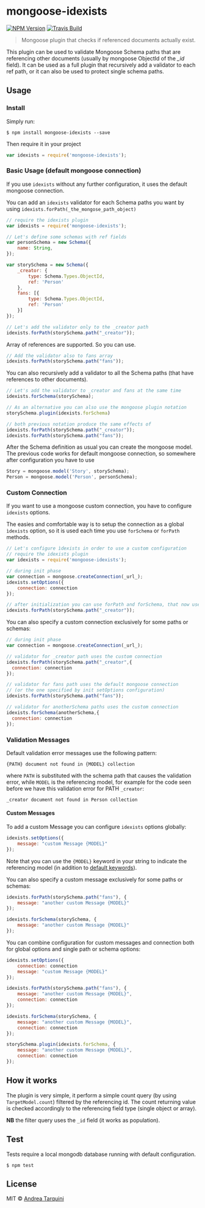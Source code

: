 # mongoose-idexists
[![NPM Version][npm-image]][npm-url] [![Travis Build][travis-image]][travis-url]

> Mongoose plugin that checks if referenced documents actually exist.

This plugin can be used to validate Mongoose Schema paths that are referencing other documents (usually by mongoose ObjectId of the *_id* field). It can be used as a full plugin that recursively add a validator to each ref path, or it can also be used to protect single schema paths.

## Usage
### Install
Simply run:

```
$ npm install mongoose-idexists --save
```

Then require it in your project

```javascript
var idexists = require('mongoose-idexists');
```

### Basic Usage (default mongoose connection)
If you use `idexists` without any further configuration, it uses the default mongoose connection.

You can add an `idexists` validator for each Schema paths you want by using `idexists.forPath(_the_mongose_path_object)`

```javascript
// require the idexists plugin
var idexists = require('mongoose-idexists');

// Let's define some schemas with ref fields
var personSchema = new Schema({
    name: String,
});

var storySchema = new Schema({
    _creator: {
        type: Schema.Types.ObjectId,
        ref: 'Person'
    },
    fans: [{
        type: Schema.Types.ObjectId,
        ref: 'Person'
    }]
});

// Let's add the validator only to the _creator path
idexists.forPath(storySchema.path("_creator"));
```

Array of references are supported. So you can use.

```javascript
// Add the validator also to fans array
idexists.forPath(storySchema.path("fans"));
```

You can also recursively add a validator to all the Schema paths (that have references to other documents).

```javascript
// Let's add the validator to _creator and fans at the same time
idexists.forSchema(storySchema);

// As an alternative you can also use the mongoose plugin notation
storySchema.plugin(idexists.forSchema)

// both previous notation produce the same effects of
idexists.forPath(storySchema.path("_creator"));
idexists.forPath(storySchema.path("fans"));
```

After the Schema definition as usual you can create the mongoose model. The previous code works for default mongoose connection, so somewhere after configuration you have to use

```javascript
Story = mongoose.model('Story', storySchema);
Person = mongoose.model('Person', personSchema);
```

### Custom Connection
If you want to use a mongoose custom connection, you have to configure `idexists` options.

The easies and comfortable way is to setup the connection as a global `ìdexists` option, so it is used each time you use `forSchema` or `forPath` methods.

```javascript
// Let's configure ìdexists in order to use a custom configuration
// require the idexists plugin
var idexists = require('mongoose-idexists');

// during init phase
var connection = mongoose.createConnection(_url_);
idexists.setOptions({
    connection: connection
});

// after initialization you can use forPath and forSchema, that now use the custom connection
idexists.forPath(storySchema.path("_creator"));
```

You can also specify a custom connection exclusively for some paths or schemas:

```javascript
// during init phase
var connection = mongoose.createConnection(_url_);

// validator for _creator path uses the custom connection
idexists.forPath(storySchema.path("_creator",{
  connection: connection
});

// validator for fans path uses the default mongoose connection
// (or the one specified by init setOptions configuration)
idexists.forPath(storySchema.path("fans"));

// validator for anotherSchema paths uses the custom connection
idexists.forSchema(anotherSchema,{
  connection: connection
});
```

### Validation Messages
Default validation error messages use the following pattern:

`{PATH} document not found in {MODEL} collection`

where `PATH` is substituted with the schema path that causes the validation error, while `MODEL` is the referencing model, for example for the code seen before we have this validation error for PATH `_creator`:

`_creator document not found in Person collection`

#### Custom Messages
To add a custom Message you can configure `idexists` options globally:

```javascript
idexists.setOptions({
    message: "custom Message {MODEL}"
});
```

Note that you can use the `{MODEL}` keyword in your string to indicate the referencing model (in addition to [default keywords](http://mongoosejs.com/docs/api.html#error_messages_MongooseError-messages)).

You can also specify a custom message exclusively for some paths or schemas:

```javascript
idexists.forPath(storySchema.path("fans"), {
    message: "another custom Message {MODEL}"
});

idexists.forSchema(storySchema, {
    message: "another custom Message {MODEL}"
});
```

You can combine configuration for custom messages and connection both for global options and single path or schema options:

```javascript
idexists.setOptions({
    connection: connection
    message: "custom Message {MODEL}"
});

idexists.forPath(storySchema.path("fans"), {
    message: "another custom Message {MODEL}",
    connection: connection
});

idexists.forSchema(storySchema, {
    message: "another custom Message {MODEL}",
    connection: connection
});

storySchema.plugin(idexists.forSchema, {
    message: "another custom Message {MODEL}",
    connection: connection
});
```

## How it works
The plugin is very simple, it perform a simple count query (by using `TargetModel.count`) filtered by the referencing id. The count returning value is checked accordingly to the referencing field type (single object or array).

**NB** the filter query uses the `_id` field (it works as population).

## Test
Tests require a local mongodb database running with default configuration.

```
$ npm test
```

## License
MIT © [Andrea Tarquini](https://blog.h4t0n.com)

[npm-image]: https://img.shields.io/npm/v/mongoose-idexists.svg
[npm-url]: https://www.npmjs.com/package/mongoose-idexists
[travis-image]: https://img.shields.io/travis/h4t0n/mongoose-idexists.svg
[travis-url]: https://travis-ci.org/h4t0n/mongoose-idexists
[twitter-image]: https://img.shields.io/twitter/url/http/shields.io.svg?style=social
[twitter-url]: https://github.com/h4t0n/mongoose-idexists
